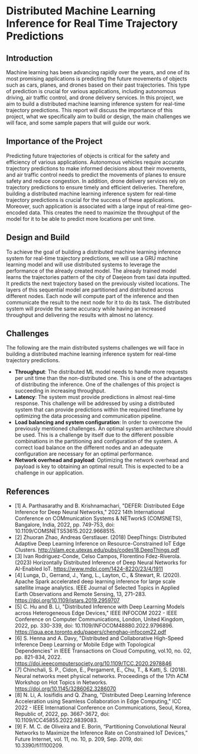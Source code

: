 # Distributed Machine Learning Inference for Real Time Trajectory Predictions

## Introduction
Machine learning has been advancing rapidly over the years, and one of its most promising applications is predicting the future movements of objects such as cars, planes, and drones based on their past trajectories. This type of prediction is crucial for various applications, including autonomous driving, air traffic control, and drone delivery services. In this project, we aim to build a distributed machine learning inference system for real-time trajectory predictions. This report will discuss the importance of this project, what we specifically aim to build or design, the main challenges we will face, and some sample papers that will guide our work.

## Importance of the Project
Predicting future trajectories of objects is critical for the safety and efficiency of various applications. Autonomous vehicles require accurate trajectory predictions to make informed decisions about their movements, and air traffic control needs to predict the movements of planes to ensure safety and reduce congestion. In addition, drone delivery services rely on trajectory predictions to ensure timely and efficient deliveries. Therefore, building a distributed machine learning inference system for real-time trajectory predictions is crucial for the success of these applications. Moreover, such application is associated with a large input of real-time geo-encoded data. This creates the need to maximize the throughput of the model for it to be able to predict more locations per unit time.

## Design and Build
To achieve the goal of building a distributed machine learning inference system for real-time trajectory predictions, we will use a GRU machine learning model and will use distributed systems to leverage the performance of the already created model. The already trained model learns the trajectories pattern of the city of Daejeon from taxi data inputted. It predicts the next trajectory based on the previously visited locations. The layers of this sequential model are partitioned and distributed across different nodes. Each node will compute part of the inference and then communicate the result to the next node for it to do its task. The distributed system will provide the same accuracy while having an increased throughput and delivering the results with almost no latency.

## Challenges
The following are the main distributed systems challenges we will face in building a distributed machine learning inference system for real-time trajectory predictions.
- **Throughput**: The distributed ML model needs to handle more requests per unit time than the non-distributed one. This is one of the advantages of distributing the inference. One of the challenges of this project is succeeding in increasing throughput.
- **Latency**: The system must provide predictions in almost real-time response. This challenge will be addressed by using a distributed system that can provide predictions within the required timeframe by optimizing the data processing and communication pipeline.
- **Load balancing and system configuration**: In order to overcome the previously mentioned challenges. An optimal system architecture should be used. This is a challenge by itself due to the different possible combinations in the partitioning and configuration of the system. A correct load balance on the different nodes and an adequate configuration are necessary for an optimal performance.
- **Network overhead and payload**: Optimizing the network overhead and payload is key to obtaining an optimal result. This is expected to be a challenge in our application.

## References
- [1] A. Parthasarathy and B. Krishnamachari, "DEFER: Distributed Edge Inference for Deep Neural Networks," 2022 14th International Conference on COMmunication Systems & NETworkS (COMSNETS), Bangalore, India, 2022, pp. 749-753, doi:
10.1109/COMSNETS53615.2022.9668515.
- [2] Zhuoran Zhao, Andreas Gerstlauer. (2018) DeepThings: Distributed Adaptive Deep Learning
Inference on Resource-Constrained IoT Edge Clusters.
http://slam.ece.utexas.edu/pubs/codes18.DeepThings.pdf
- [3] Ivan Rodriguez-Conde, Celso Campos, Florentino Fdez-Riverola. (2023) Horizontally Distributed Inference of Deep Neural Networks for AI-Enabled IoT.
https://www.mdpi.com/1424-8220/23/4/1911
- [4] Lunga, D., Gerrand, J., Yang, L., Layton, C., & Stewart, R. (2020). Apache Spark accelerated deep learning inference for large scale satellite image analytics. IEEE Journal of Selected Topics in Applied Earth Observations and Remote Sensing, 13, 271–283.
https://doi.org/10.1109/jstars.2019.2959707
- [5] C. Hu and B. Li, "Distributed Inference with Deep Learning Models across Heterogeneous Edge Devices," IEEE INFOCOM 2022 - IEEE Conference on Computer Communications, London, United Kingdom, 2022, pp. 330-339, doi: 10.1109/INFOCOM48880.2022.9796896.
https://iqua.ece.toronto.edu/papers/chenghao-infocom22.pdf
- [6] S. Henna and A. Davy, "Distributed and Collaborative High-Speed Inference Deep Learning or Mobile Edge with Topological Dependencies" in IEEE Transactions on Cloud Computing, vol.10, no. 02, pp. 821-834, 2022.
https://doi.ieeecomputersociety.org/10.1109/TCC.2020.2978846
- [7] Chinchali, S. P., Cidon, E., Pergament, E., Chu, T., & Katti, S. (2018). Neural networks meet physical networks. Proceedings of the 17th ACM Workshop on Hot Topics in Networks.
https://doi.org/10.1145/3286062.3286070
- [8] N. Li, A. Iosifidis and Q. Zhang, "Distributed Deep Learning Inference Acceleration using Seamless Collaboration in Edge Computing," ICC 2022 - IEEE International Conference on Communications, Seoul, Korea, Republic of, 2022, pp. 3667-3672, doi:
10.1109/ICC45855.2022.9839083.
- [9] F. M. C. de Oliveira and E. Borin, “Partitioning Convolutional Neural Networks to Maximize the Inference Rate on Constrained IoT Devices,” Future Internet, vol. 11, no. 10, p. 209, Sep. 2019, doi: 10.3390/fi11100209.
